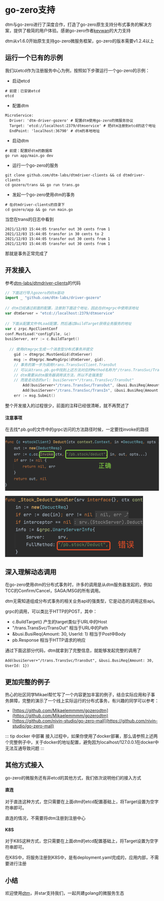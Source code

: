 # go-zero支持
dtm与go-zero进行了深度合作，打造了go-zero原生支持分布式事务的解决方案，提供了极简的用户体验。感谢go-zero作者[kevwan](https://github.com/kevwan)的大力支持

dtm从v1.6.0开始原生支持go-zero微服务框架，go-zero的版本需要v1.2.4以上

## 运行一个已有的示例
我们以etcd作为注册服务中心为例，按照如下步骤运行一个go-zero的示例：

- 启动etcd
```
# 前提：已安装etcd
etcd
```
- 配置dtm
```
MicroService:
  Driver: 'dtm-driver-gozero' # 配置dtm使用go-zero的微服务协议
  Target: 'etcd://localhost:2379/dtmservice' # 把dtm注册到etcd的这个地址
  EndPoint: 'localhost:36790' # dtm的本地地址
```
- 启动dtm
```
# 前提：配置好dtm的数据库
go run app/main.go dev
```
- 运行一个go-zero的服务
```
git clone github.com/dtm-labs/dtmdriver-clients && cd dtmdriver-clients
cd gozero/trans && go run trans.go
```
- 发起一个go-zero使用dtm的事务
```
# 在dtmdriver-clients的目录下
cd gozero/app && go run main.go
```

当您在trans的日志中看到
```
2021/12/03 15:44:05 transfer out 30 cents from 1
2021/12/03 15:44:05 transfer in 30 cents to 2
2021/12/03 15:44:05 transfer out 30 cents from 1
2021/12/03 15:44:05 transfer out 30 cents from 1
```
那就是事务正常完成了

## 开发接入
参考[dtm-labs/dtmdriver-clients](https://github.com/dtm-labs/dtmdriver-clients/blob/main/gozero/app/main.go)的代码

``` go
// 下面这行导入gozero的dtm驱动
import _ "github.com/dtm-labs/driver-gozero"

// dtm已经通过前面的配置，注册到下面这个地址，因此在dtmgrpc中使用该地址
var dtmServer = "etcd://localhost:2379/dtmservice"

// 下面从配置文件中Load配置，然后通过BuildTarget获得业务服务的地址
var c zrpc.RpcClientConf
conf.MustLoad(*configFile, &c)
busiServer, err := c.BuildTarget()

  // 使用dtmgrpc生成一个消息型分布式事务并提交
	gid := dtmgrpc.MustGenGid(dtmServer)
	msg := dtmgrpc.NewMsgGrpc(dtmServer, gid).
    // 事务的第一步为调用trans.TransSvcClient.TransOut
    // 可以从trans.pb.go中找到上述方法对应的Method名称为"/trans.TransSvc/TransOut"
    // dtm需要从dtm服务器调用该方法，所以不走强类型
    // 而是走动态的url: busiServer+"/trans.TransSvc/TransOut"
		Add(busiServer+"/trans.TransSvc/TransOut", &busi.BusiReq{Amount: 30, UserId: 1}).
		Add(busiServer+"/trans.TransSvc/TransIn", &busi.BusiReq{Amount: 30, UserId: 2})
	err := msg.Submit()

```

整个开发接入的过程很少，前面的注释已经很清晰，就不再赘述了


#### 注意事项
在去找*.pb.go的文件中的grpc访问的方法路径时候，一定要找invoke的路径

![pb_url_right](../imgs/pb_url_right.png)

<img src="../imgs/pb_url_wrong.png" height=200/>

## 深入理解动态调用
在go-zero使用dtm的分布式事务时，许多的调用是从dtm服务器发起的，例如TCC的Confirm/Cancel，SAGA/MSG的所有调用。

dtm无需知道组成分布式事务的相关业务api的强类型，它是动态的调用这些api。

grpc的调用，可以类比于HTTP的POST，其中：

- c.BuildTarget() 产生的target类似于URL中的Host
- "/trans.TransSvc/TransOut" 相当于URL中的Path
- &busi.BusiReq{Amount: 30, UserId: 1} 相当于Post中Body
- pb.Response 相当于HTTP请求的响应

通过下面这部分代码，dtm就拿到了完整信息，就能够发起完整的调用了

`Add(busiServer+"/trans.TransSvc/TransOut", &busi.BusiReq{Amount: 30, UserId: 1})`

## 更加完整的例子
热心的社区同学Mikael帮忙写了一个内容更加丰富的例子，结合实际应用和子事务屏障，完整的演示了一个线上实际运行的分布式事务，有兴趣的同学可以参考：

- [https://github.com/Mikaelemmmm/gozerodtm](https://github.com/Mikaelemmmm/gozerodtm)
- [https://github.com/nivin-studio/go-zero-mall](https://github.com/nivin-studio/go-zero-mall)

::: tip docker 中部署
接入过程中，如果你使用了docker部署，那么请参照上述两个完整例子中，关于docker的地址配置，避免因为localhost/127.0.0.1在docker中无法互通导致问题
:::
## 其他方式接入
go-zero的微服务还有非etcd的其他方式，我们依次说明他们的接入方式

#### 直连
对于直连这种方式，您只需要在上面dtm的etcd配置基础上，将Target设置为空字符串即可。

直连的情况，不需要将dtm注册到注册中心

#### K8S
对于K8S这种方式，您只需要在上面dtm的etcd配置基础上，将Target设置为空字符串即可。

在K8S中，将服务注册到K8S中，是有deployment.yaml完成的，应用内部，不需要进行注册

## 小结

欢迎使用[dtm](https://github.com/dtm-labs/dtm)，并star支持我们，一起共建golang的微服务生态
